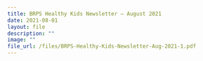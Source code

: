 ```yaml
---
title: BRPS Healthy Kids Newsletter – August 2021
date: 2021-08-01
layout: file
description: ""
image: ""
file_url: /files/BRPS-Healthy-Kids-Newsletter-Aug-2021-1.pdf
---
```

